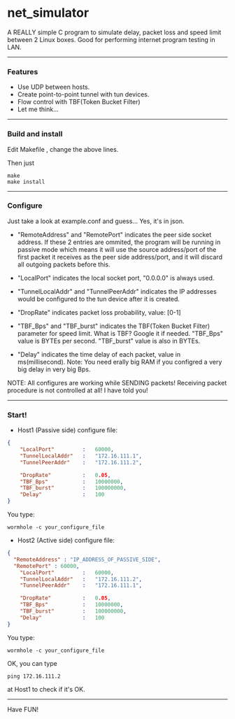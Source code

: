 # net_simulator
A REALLY simple C program to simulate delay, packet loss and speed limit between 2 Linux boxes. Good for performing internet program testing in LAN.

---

### Features
 * Use UDP between hosts.
 * Create point-to-point tunnel with tun devices.
 * Flow control with TBF(Token Bucket Filter)
 * Let me think...

---

### Build and install
Edit Makefile , change the above lines.

Then just
```
make
make install
```

---

### Configure
Just take a look at example.conf and guess... Yes, it's in json.

* "RemoteAddress" and "RemotePort" indicates the peer side socket address. If these 2 entries are ommited, the program will be running in passive mode which means it will use the source address/port of the first packet it receives as the peer side address/port, and it will discard all outgoing packets before this.

* "LocalPort" indicates the local socket port, "0.0.0.0" is always used.

* "TunnelLocalAddr" and "TunnelPeerAddr" indicates the IP addresses would be configured to the tun device after it is created. 
* "DropRate" indicates packet loss probability, value: [0-1]

* "TBF_Bps" and "TBF_burst" indicates the TBF(Token Bucket Filter) parameter for speed limit. What is TBF? Google it if needed. "TBF_Bps" value is BYTEs per second. "TBF_burst" value is also in BYTEs.

* "Delay" indicates the time delay of each packet, value in ms(millisecond). Note: You need erally big RAM if you configred a very big delay in very big Bps. 


NOTE: All configures are working while SENDING packets! Receiving packet procedure is not controlled at all! I have told you!

---

### Start!
* Host1 (Passive side)
configure file:
```json
{
	"LocalPort"			:	60000,
	"TunnelLocalAddr"	:	"172.16.111.1",
	"TunnelPeerAddr"	:	"172.16.111.2",

	"DropRate"			:	0.05,
	"TBF_Bps"			:	10000000,
	"TBF_burst"			:	100000000,
	"Delay"				:	100
}
```
You type:
```shell
wormhole -c your_configure_file
```

* Host2 (Active side)
configure file:
```json
{
  "RemoteAddress" : "IP_ADDRESS_OF_PASSIVE_SIDE",
  "RemotePort" : 60000,
	"LocalPort"			:	60000,
	"TunnelLocalAddr"	:	"172.16.111.2",
	"TunnelPeerAddr"	:	"172.16.111.1",

	"DropRate"			:	0.05,
	"TBF_Bps"			:	10000000,
	"TBF_burst"			:	100000000,
	"Delay"				:	100
}
```

You type:
```shell
wormhole -c your_configure_file
```

OK, you can type
```
ping 172.16.111.2
```
at Host1 to check if it's OK.

---

Have FUN!
